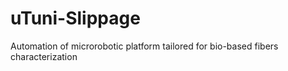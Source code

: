 # uTuni-Slippage
Automation of microrobotic platform tailored for bio-based fibers characterization
